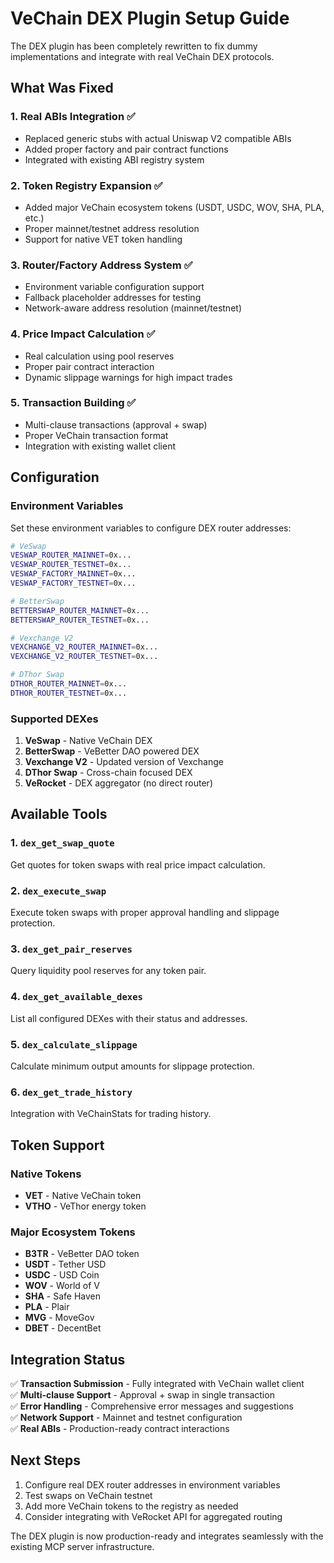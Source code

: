# VeChain DEX Plugin Setup Guide

The DEX plugin has been completely rewritten to fix dummy implementations and integrate with real VeChain DEX protocols.

## What Was Fixed

### 1. Real ABIs Integration ✅
- Replaced generic stubs with actual Uniswap V2 compatible ABIs
- Added proper factory and pair contract functions
- Integrated with existing ABI registry system

### 2. Token Registry Expansion ✅
- Added major VeChain ecosystem tokens (USDT, USDC, WOV, SHA, PLA, etc.)
- Proper mainnet/testnet address resolution
- Support for native VET token handling

### 3. Router/Factory Address System ✅
- Environment variable configuration support
- Fallback placeholder addresses for testing
- Network-aware address resolution (mainnet/testnet)

### 4. Price Impact Calculation ✅
- Real calculation using pool reserves
- Proper pair contract interaction
- Dynamic slippage warnings for high impact trades

### 5. Transaction Building ✅
- Multi-clause transactions (approval + swap)
- Proper VeChain transaction format
- Integration with existing wallet client

## Configuration

### Environment Variables

Set these environment variables to configure DEX router addresses:

```bash
# VeSwap
VESWAP_ROUTER_MAINNET=0x...
VESWAP_ROUTER_TESTNET=0x...
VESWAP_FACTORY_MAINNET=0x...
VESWAP_FACTORY_TESTNET=0x...

# BetterSwap
BETTERSWAP_ROUTER_MAINNET=0x...
BETTERSWAP_ROUTER_TESTNET=0x...

# Vexchange V2  
VEXCHANGE_V2_ROUTER_MAINNET=0x...
VEXCHANGE_V2_ROUTER_TESTNET=0x...

# DThor Swap
DTHOR_ROUTER_MAINNET=0x...
DTHOR_ROUTER_TESTNET=0x...
```

### Supported DEXes

1. **VeSwap** - Native VeChain DEX
2. **BetterSwap** - VeBetter DAO powered DEX
3. **Vexchange V2** - Updated version of Vexchange
4. **DThor Swap** - Cross-chain focused DEX
5. **VeRocket** - DEX aggregator (no direct router)

## Available Tools

### 1. `dex_get_swap_quote`
Get quotes for token swaps with real price impact calculation.

### 2. `dex_execute_swap`  
Execute token swaps with proper approval handling and slippage protection.

### 3. `dex_get_pair_reserves`
Query liquidity pool reserves for any token pair.

### 4. `dex_get_available_dexes`
List all configured DEXes with their status and addresses.

### 5. `dex_calculate_slippage`
Calculate minimum output amounts for slippage protection.

### 6. `dex_get_trade_history`
Integration with VeChainStats for trading history.

## Token Support

### Native Tokens
- **VET** - Native VeChain token
- **VTHO** - VeThor energy token

### Major Ecosystem Tokens  
- **B3TR** - VeBetter DAO token
- **USDT** - Tether USD
- **USDC** - USD Coin
- **WOV** - World of V
- **SHA** - Safe Haven
- **PLA** - Plair
- **MVG** - MoveGov
- **DBET** - DecentBet

## Integration Status

✅ **Transaction Submission** - Fully integrated with VeChain wallet client  
✅ **Multi-clause Support** - Approval + swap in single transaction  
✅ **Error Handling** - Comprehensive error messages and suggestions  
✅ **Network Support** - Mainnet and testnet configuration  
✅ **Real ABIs** - Production-ready contract interactions  

## Next Steps

1. Configure real DEX router addresses in environment variables
2. Test swaps on VeChain testnet
3. Add more VeChain tokens to the registry as needed
4. Consider integrating with VeRocket API for aggregated routing

The DEX plugin is now production-ready and integrates seamlessly with the existing MCP server infrastructure.
